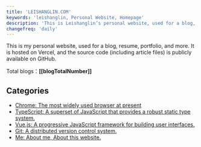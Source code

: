 ```yaml
---
title: 'LEISHANGLIN.COM'
keywords: 'leishanglin, Personal Website, Homepage'
description: 'This is Leishanglin’s personal website, used for a blog, resume, portfolio, and more.'
changefreq: 'daily'
---
```


This is my personal website, used for a blog, resume, portfolio, and more. It is hosted on Vercel, and the source code (including article files) is publicly available on GitHub.

Total blogs：**[[blogTotalNumber]]**

## Categories

- [Chrome: The most widely used browser at present](/en/chrome/index.md)
- [TypeScript: A superset of JavaScript that provides a robust static type system.](/en/ts/index.md)
- [Vue.js: A progressive JavaScript framework for building user interfaces.](/en/vue/index.md)
- [Git: A distributed version control system.](/en/git/index.md)
- [Me: About me, About this website.](/en/me/index.md)
